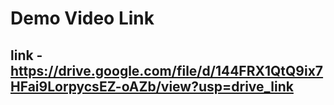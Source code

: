 # Demo Video Link

## link - https://drive.google.com/file/d/144FRX1QtQ9ix7HFai9LorpycsEZ-oAZb/view?usp=drive_link

